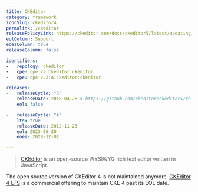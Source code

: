 ```yaml
---
title: CKEditor
category: framework
iconSlug: ckeditor4
permalink: /ckeditor
releasePolicyLink: https://ckeditor.com/docs/ckeditor5/latest/updating/versioning-policy.html
eolColumn: Support
eoesColumn: true
releaseColumn: false

identifiers:
-   repology: ckeditor
-   cpe: cpe:/a:ckeditor:ckeditor
-   cpe: cpe:2.3:a:ckeditor:ckeditor

releases:
-   releaseCycle: "5"
    releaseDate: 2018-04-25 # https://github.com/ckeditor/ckeditor5/releases/tag/v10.0.0
    eol: false

-   releaseCycle: "4"
    lts: true
    releaseDate: 2012-11-23
    eol: 2023-06-30
    eoes: 2028-12-01

---
```


> [CKEditor](https://ckeditor.com/) is an open-source WYSIWYG rich text editor written in JavaScript.

The open source version of CKEditor 4 is not maintained anymore.
[CKEditor 4 LTS](https://ckeditor.com/ckeditor-4-support/) is a commercial offering to maintain CKE 4 past its EOL date.
